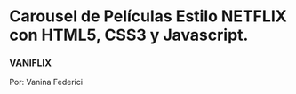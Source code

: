 # Carousel de Películas Estilo NETFLIX con HTML5, CSS3 y Javascript.

### VANIFLIX

Por: Vanina Federici

